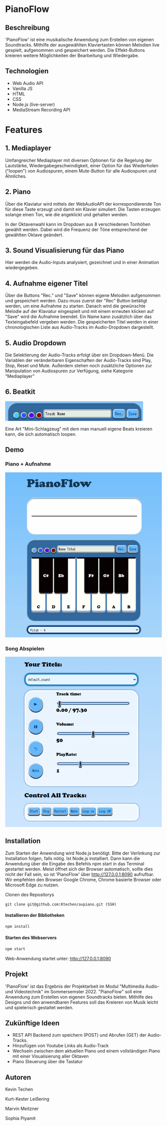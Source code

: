 # **PianoFlow**

## Beschreibung

'PianoFlow' ist eine musikalische Anwendung zum Erstellen von eigenen Soundtracks. Mithilfe der ausgewählten Klaviertasten können Melodien live gespielt, aufgenommen und gespeichert werden. Die Effekt-Buttons kreieren weitere Möglichkeiten der Bearbeitung und Wiedergabe.

## Technologien

- Web Audio API
- Vanilla JS
- HTML
- CSS
- Node.js (live-server)
- MediaStream Recording API


# **Features**

## 1. Mediaplayer

Umfangreicher Mediaplayer mit diversen Optionen für die Regelung der Lautstärke, Wiedergabegeschwindigkeit, einer Option für das Wiederholen ("loopen") von Audiospuren, einem Mute-Button für alle Audiospuren und Ähnliches.

## 2. Piano

Über die Klaviatur wird mittels der WebAudioAPI der korrespondierende Ton für diese Taste erzeugt und damit ein Klavier simuliert.
Die Tasten erzeugen solange einen Ton, wie die angeklickt und gehalten werden.

In der Oktavenwahl kann im Dropdown aus 8 verschiedenen Tonhöhen gewählt werden.
Dabei wird die Frequenz der Töne entsprechend der gewählten Oktave geändert.


## 3. Sound Visualisierung für das Piano

Hier werden die Audio-Inputs analysiert, gezeichnet und in einer Animation wiedergegeben.


## 4. Aufnahme eigener Titel

Über die Buttons "Rec." und "Save" können eigene Melodien aufgenommen und gespeichert werden.
Dazu muss zuerst der "Rec" Button betätigt werden, um eine Aufnahme zu starten.
Danach wird die gewünschte Melodie auf der Klaviatur eingespielt und mit einem erneuten klicken auf "Save" wird die Aufnahme beendet.
Ein Name kann zusätzlich über das Texteingabefeld vergeben werden.
Die gespeicherten Titel werden in einer chronologischen Liste aus Audio-Tracks im Audio-Dropdown dargestellt.

## 5. Audio Dropdown

Die Selektierung der Audio-Tracks erfolgt über ein Dropdown-Menü. Die Variablen der veränderbaren Eigenschaften der Audio-Tracks sind Play, Stop, Reset und Mute.
Außerdem stehen noch zusätzliche Optionen zur Manipulation von Audiospuren zur Verfügung, siehe Kategorie "Mediaplayer"

## 6. Beatkit

![Piano Abspiel Funktionen](/documentation/Drums.gif)

Eine Art "Mini-Schlagzeug" mit dem man manuell eigene Beats kreieren kann, die sich automatisch loopen.


## Demo

### Piano + Aufnahme

![Piano Aufnahme Funktionen](/documentation/Piano_Record.gif)

### Song Abspielen

![Piano Abspiel Funktionen](/documentation/Piano_Play.gif)

## Installation

Zum Starten der Anwendung wird Node.js benötigt. Bitte der Verlinkung zur Installation folgen, falls nötig. Ist Node.js installiert. Dann kann die Anwendung über die Eingabe des Befehls npm start in das Terminal gestartet werden. Meist öffnet sich der Browser automatisch, sollte dies nicht der Fall sein, so ist 'PianoFlow' über http://127.0.0.1:8090 aufrufbar.
Wir empfehlen den Browser Google Chrome, Chrome basierte Browser oder Microsoft Edge zu nutzen.


Clonen des Repositorys
```links
git clone git@github.com:Ktechen/avpiano.git (SSH) 
```

#### Installieren der Bibliotheken

```bash
npm install
```

#### Starten des Webservers

```bash
npm start
```

Web-Anwendung startet unter: http://127.0.0.1:8090

## Projekt

'PianoFlow' ist das Ergebnis der Projektarbeit im Modul "Multimedia Audio- und Videotechnik" im Sommersemster 2022. "PianoFlow" soll eine Anwendung zum Erstellen von eigenen Soundtracks bieten. Mithilfe des Designs und den anwendbaren Features soll das Kreieren von Musik leicht und spielerisch gestaltet werden.

## Zukünftige Ideen
- REST API Backend zum speichern (POST) und Abrufen (GET) der Audio-Tracks.
- Hinzufügen von Youtube Links als Audio-Track
- Wechseln zwischen dem aktuellen Piano und einem vollständigen Piano mit einer Visualisierung aller Oktaven
- Piano Steuerung über die Tastatur

## Autoren

Kevin Techen

Kurt-Kester Leißering

Marvin Meitzner

Sophia Piyamit
